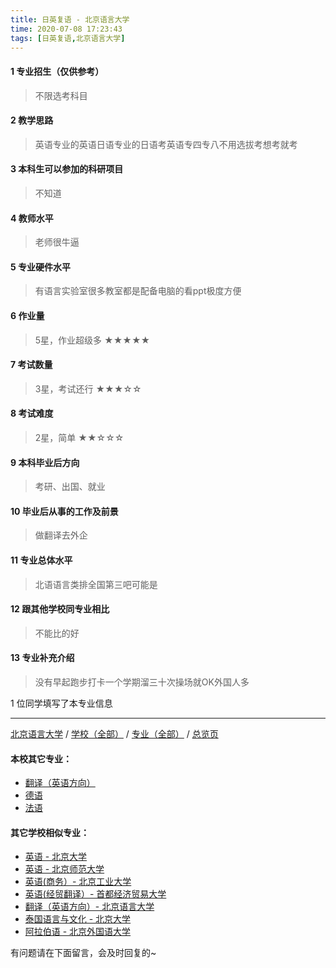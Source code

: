 ```yaml
---
title: 日英复语 - 北京语言大学
time: 2020-07-08 17:23:43
tags: [日英复语,北京语言大学]
---
```

#### 1 专业招生（仅供参考）  
> 不限选考科目 


#### 2 教学思路
> 英语专业的英语日语专业的日语考英语专四专八不用选拔考想考就考


#### 3 本科生可以参加的科研项目
>  不知道


#### 4 教师水平
> 老师很牛逼


#### 5 专业硬件水平
> 有语言实验室很多教室都是配备电脑的看ppt极度方便


#### 6 作业量
> 5星，作业超级多
★★★★★


#### 7 考试数量
> 3星，考试还行
★★★☆☆


#### 8 考试难度
> 2星，简单
★★☆☆☆


#### 9 本科毕业后方向
> 考研、出国、就业


#### 10 毕业后从事的工作及前景
> 做翻译去外企


#### 11 专业总体水平
> 北语语言类排全国第三吧可能是


#### 12 跟其他学校同专业相比
> 不能比的好


#### 13 专业补充介绍
> 没有早起跑步打卡一个学期溜三十次操场就OK外国人多

1 位同学填写了本专业信息
***
[北京语言大学](https://univgo.github.io/2020/07/08/北京语言大学) / [学校（全部）](https://univgo.github.io/2020/07/09/学校汇总页) / [专业（全部）](https://univgo.github.io/2020/07/09/专业汇总页) / [总览页](https://univgo.github.io/2020/07/09/总览) 
#### 本校其它专业：
- [翻译（英语方向）](https://univgo.github.io/2020/07/08/翻译（英语方向）%20-%20北京语言大学)
- [德语](https://univgo.github.io/2020/07/08/德语%20-%20北京语言大学)
- [法语](https://univgo.github.io/2020/07/08/法语%20-%20北京语言大学)

#### 其它学校相似专业：
- [英语 - 北京大学](https://univgo.github.io/2020/07/08/英语%20-%20北京大学)
- [英语 - 北京师范大学](https://univgo.github.io/2020/07/08/英语%20-%20北京师范大学)
- [英语(商务）- 北京工业大学](https://univgo.github.io/2020/07/08/英语（商务）-%20北京工业大学)
- [英语(经贸翻译）- 首都经济贸易大学](https://univgo.github.io/2020/07/08/英语（经贸翻译）-%20首都经济贸易大学)
- [翻译（英语方向）- 北京语言大学](https://univgo.github.io/2020/07/08/翻译（英语方向）%20-%20北京语言大学)
- [泰国语言与文化 - 北京大学]( https://univgo.github.io/2020/07/08/5f7866d1dab8 )
- [阿拉伯语 - 北京外国语大学](https://univgo.github.io/2020/07/08/阿拉伯语%20-%20北京外国语大学)


有问题请在下面留言，会及时回复的~
